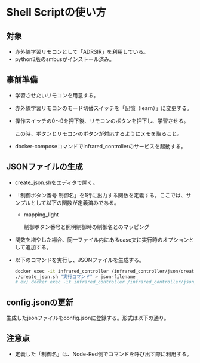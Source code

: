 # Shell Scriptの使い方
## 対象
* 赤外線学習リモコンとして「ADRSIR」を利用している。
* python3版のsmbusがインストール済み。

## 事前準備
* 学習させたいリモコンを用意する。
* 赤外線学習リモコンのモード切替スイッチを「記憶（learn）」に変更する。
* 操作スイッチの0～9を押下後、リモコンのボタンを押下し、学習させる。

    この時、ボタンとリモコンのボタンが対応するようにメモを取ること。

* docker-composeコマンドでinfrared_controllerのサービスを起動する。

## JSONファイルの生成
* create_json.shをエディタで開く。
* 「制御ボタン番号 制御名」を1行に出力する関数を定義する。ここでは、サンプルとして以下の関数が定義済みである。

    * mapping_light

        制御ボタン番号と照明制御時の制御名とのマッピング

* 関数を増やした場合、同一ファイル内にあるcase文に実行時のオプションとして追加する。
* 以下のコマンドを実行し、JSONファイルを生成する。

    ```bash
    docker exec -it infrared_controller /infrared_controller/json/create_json.sh "実行コマンド" > json-filename
    ./create_json.sh "実行コマンド" > json-filename
    # ex) docker exec -it infrared_controller /infrared_controller/json/create_json.sh light > light.json # 照明
    ```

## config.jsonの更新
生成したjsonファイルをconfig.jsonに登録する。形式は以下の通り。

## 注意点
* 定義した「制御名」は、Node-Red側でコマンドを呼び出す際に利用する。
